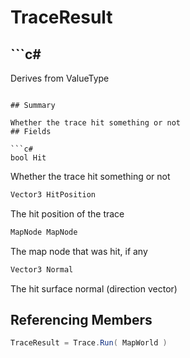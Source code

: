 # TraceResult

## ```c#
Derives from ValueType
```

## Summary

Whether the trace hit something or not
## Fields

```c#
bool Hit
```
Whether the trace hit something or not
```c#
Vector3 HitPosition
```
The hit position of the trace
```c#
MapNode MapNode
```
The map node that was hit, if any
```c#
Vector3 Normal
```
The hit surface normal (direction vector)
## Referencing Members

```c#
TraceResult = Trace.Run( MapWorld ) 
```
